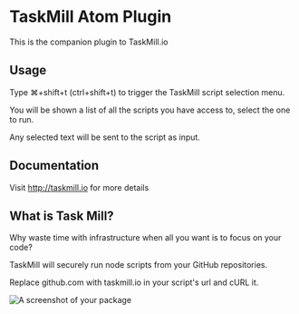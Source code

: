 # TaskMill Atom Plugin

This is the companion plugin to TaskMill.io

## Usage
Type ⌘+shift+t (ctrl+shift+t) to trigger the TaskMill script selection menu.

You will be shown a list of all the scripts you have access to, select the one to run.

Any selected text will be sent to the script as input.

## Documentation

Visit http://taskmill.io for more details

## What is Task Mill?
Why waste time with infrastructure when all you want is to focus on your code?

TaskMill will securely run node scripts from your GitHub repositories.

Replace github.com with taskmill.io in your script's url and cURL it.


![A screenshot of your package](https://f.cloud.github.com/assets/69169/2290250/c35d867a-a017-11e3-86be-cd7c5bf3ff9b.gif)
